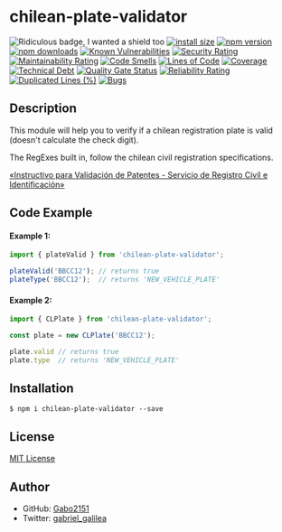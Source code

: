 # chilean-plate-validator

![Ridiculous badge, I wanted a shield too](https://img.shields.io/badge/sabrosura-extrema-brightgreen)
[![install size](https://packagephobia.com/badge?p=chilean-plate-validator)](https://packagephobia.com/result?p=chilean-plate-validator)
[![npm version](https://img.shields.io/npm/v/chilean-plate-validator)](https://www.npmjs.org/package/chilean-plate-validator)
[![npm downloads](https://img.shields.io/npm/dm/chilean-plate-validator)](https://npm-stat.com/charts.html?package=chilean-plate-validator)
[![Known Vulnerabilities](https://snyk.io/test/npm/chilean-plate-validator/badge.svg)](https://snyk.io/test/npm/chilean-plate-validator)
[![Security Rating](https://sonarcloud.io/api/project_badges/measure?project=gabo2151_chilean-plate-validator&metric=security_rating)](https://sonarcloud.io/summary/new_code?id=gabo2151_chilean-plate-validator)
[![Maintainability Rating](https://sonarcloud.io/api/project_badges/measure?project=gabo2151_chilean-plate-validator&metric=sqale_rating)](https://sonarcloud.io/summary/new_code?id=gabo2151_chilean-plate-validator)
[![Code Smells](https://sonarcloud.io/api/project_badges/measure?project=gabo2151_chilean-plate-validator&metric=code_smells)](https://sonarcloud.io/summary/new_code?id=gabo2151_chilean-plate-validator)
[![Lines of Code](https://sonarcloud.io/api/project_badges/measure?project=gabo2151_chilean-plate-validator&metric=ncloc)](https://sonarcloud.io/summary/new_code?id=gabo2151_chilean-plate-validator)
[![Coverage](https://sonarcloud.io/api/project_badges/measure?project=gabo2151_chilean-plate-validator&metric=coverage)](https://sonarcloud.io/summary/new_code?id=gabo2151_chilean-plate-validator)
[![Technical Debt](https://sonarcloud.io/api/project_badges/measure?project=gabo2151_chilean-plate-validator&metric=sqale_index)](https://sonarcloud.io/summary/new_code?id=gabo2151_chilean-plate-validator)
[![Quality Gate Status](https://sonarcloud.io/api/project_badges/measure?project=gabo2151_chilean-plate-validator&metric=alert_status)](https://sonarcloud.io/summary/new_code?id=gabo2151_chilean-plate-validator)
[![Reliability Rating](https://sonarcloud.io/api/project_badges/measure?project=gabo2151_chilean-plate-validator&metric=reliability_rating)](https://sonarcloud.io/summary/new_code?id=gabo2151_chilean-plate-validator)
[![Duplicated Lines (%)](https://sonarcloud.io/api/project_badges/measure?project=gabo2151_chilean-plate-validator&metric=duplicated_lines_density)](https://sonarcloud.io/summary/new_code?id=gabo2151_chilean-plate-validator)
[![Bugs](https://sonarcloud.io/api/project_badges/measure?project=gabo2151_chilean-plate-validator&metric=bugs)](https://sonarcloud.io/summary/new_code?id=gabo2151_chilean-plate-validator)

## Description

This module will help you to verify if a chilean registration plate is valid (doesn't calculate the check digit).

The RegExes built in, follow the chilean civil registration specifications.

[«Instructivo para Validación de Patentes - Servicio de Registro Civil e Identificación»](https://www.registrocivil.cl/PortalOI/Manuales/ValidacionPatentes.pdf)

## Code Example

#### Example 1:
```typescript
import { plateValid } from 'chilean-plate-validator';

plateValid('BBCC12'); // returns true
plateType('BBCC12');  // returns 'NEW_VEHICLE_PLATE'
```

#### Example 2:
```typescript
import { CLPlate } from 'chilean-plate-validator';

const plate = new CLPlate('BBCC12');

plate.valid // returns true
plate.type  // returns 'NEW_VEHICLE_PLATE'
```

## Installation

```shell
$ npm i chilean-plate-validator --save
```

## License

[MIT License](https://github.com/gabo2151/chilean-plate-validator/blob/main/LICENSE)

## Author

- GitHub: [Gabo2151](https://github.com/gabo2151)
- Twitter: [gabriel_galilea](https://twitter.com/gabriel_galilea)